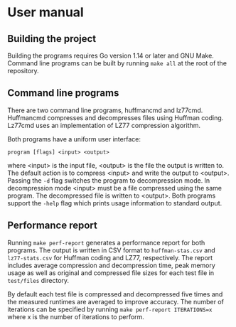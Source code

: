 # User manual

## Building the project

Building the programs requires Go version 1.14 or later and GNU Make. Command
line programs can be built by running `make all` at the root of the repository.

## Command line programs

There are two command line programs, huffmancmd and lz77cmd. Huffmancmd
compresses and decompresses files using Huffman coding. Lz77cmd uses an
implementation of LZ77 compression algorithm.

Both programs have a uniform user interface:
```
program [flags] <input> <output>
```
where \<input> is the input file, \<output> is the file the output is written
to. The default action is to compress \<input> and write the output to
\<output>. Passing the `-d` flag switches the program to decompression mode. In
decompression mode \<input> must be a file compressed using the same program.
The decompressed file is written to \<output>. Both programs support the `-help`
flag which prints usage information to standard output.

## Performance report

Running `make perf-report` generates a performance report for both programs. The
output is written in CSV format to `huffman-stas.csv` and `lz77-stats.csv` for
Huffman coding and LZ77, respectively. The report includes average compression
and decompression time, peak memory usage as well as original and compressed
file sizes for each test file in `test/files` directory.

By default each test file is compressed and decompressed five times and the
measured runtimes are averaged to improve accuracy. The number of iterations can
be specified by running `make perf-report ITERATIONS=x` where x is the number of
iterations to perform.
